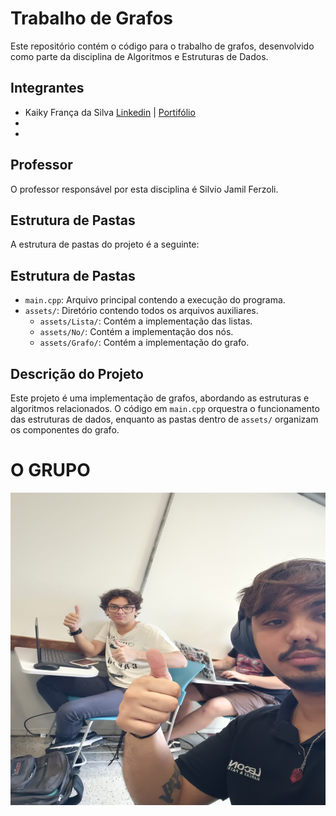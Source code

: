# Trabalho de Grafos

Este repositório contém o código para o trabalho de grafos, desenvolvido como parte da disciplina de Algoritmos e Estruturas de Dados.

## Integrantes
- Kaiky França da Silva [Linkedin](https://www.linkedin.com/in/glkaiky/) | [Portifólio](kaikyfrs.com.br)
- 
- 

## Professor
O professor responsável por esta disciplina é Silvio Jamil Ferzoli.

## Estrutura de Pastas

A estrutura de pastas do projeto é a seguinte:


## Estrutura de Pastas

- `main.cpp`: Arquivo principal contendo a execução do programa.
- `assets/`: Diretório contendo todos os arquivos auxiliares.
  - `assets/Lista/`: Contém a implementação das listas.
  - `assets/No/`: Contém a implementação dos nós.
  - `assets/Grafo/`: Contém a implementação do grafo.


## Descrição do Projeto

Este projeto é uma implementação de grafos, abordando as estruturas e algoritmos relacionados. O código em `main.cpp` orquestra o funcionamento das estruturas de dados, enquanto as pastas dentro de `assets/` organizam os componentes do grafo.

# O GRUPO
<img src='./assets/img/IMG_20250226_095840132_HDR.jpg' style='width: 3000px; height: 500px;'>
